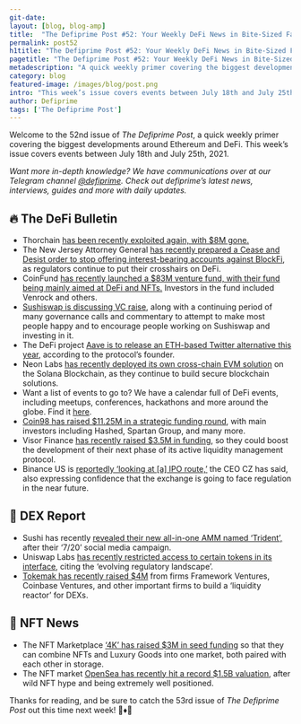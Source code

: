 ```yaml
---
git-date:
layout: [blog, blog-amp]
title:  "The Defiprime Post #52: Your Weekly DeFi News in Bite-Sized Fashion"
permalink: post52
h1title: "The Defiprime Post #52: Your Weekly DeFi News in Bite-Sized Fashion"
pagetitle: "The Defiprime Post #52: Your Weekly DeFi News in Bite-Sized Fashion"
metadescription: "A quick weekly primer covering the biggest developments around Ethereum and DeFi. This week’s issue covers events between July 18th and July 25th, 2021"
category: blog
featured-image: /images/blog/post.png
intro: "This week’s issue covers events between July 18th and July 25th, 2021"
author: Defiprime
tags: ['The Defiprime Post']
---
```


Welcome to the 52nd issue of _The Defiprime Post_, a quick weekly primer covering the biggest developments around Ethereum and DeFi. This week’s issue covers events between July 18th and July 25th, 2021.

_Want more in-depth knowledge? We have communications over at our Telegram channel [@defiprime](https://t.me/defiprime). Check out defiprime’s latest news, interviews, guides and more with daily updates._


## 🔥 The DeFi Bulletin

* Thorchain [has been recently exploited again, with $8M gone.](https://twitter.com/defiprime/status/1418335222060314624?s=21)
* The New Jersey Attorney General [has recently prepared a Cease and Desist order to stop offering interest-bearing accounts against BlockFi](https://www.forbes.com/sites/stevenehrlich/2021/07/19/new-jersey-attorney-general-prepares-cease-and-desist-order-against-multi-billion-dollar-bitcoin-financial-services-platform/?sh=402e288f21a5), as regulators continue to put their crosshairs on DeFi.
* CoinFund [has recently launched a $83M venture fund, with their fund being mainly aimed at DeFi and NFTs.](https://www.theblockcrypto.com/linked/111954/coinfund-launches-83-million-venture-fund-mandate-includes-defi-nfts) Investors in the fund included Venrock and others.
* [Sushiswap is discussing VC raise](https://www.ar.ca/blog/crypto-market-recap-07-19-21), along with a continuing period of many governance calls and commentary to attempt to make most people happy and to encourage people working on Sushiswap and investing in it.
* The DeFi project [Aave is to release an ETH-based Twitter alternative this year](https://decrypt.co/76278/defi-project-aave-to-release-ethereum-based-twitter-alternative-this-year), according to the protocol’s founder.
* Neon Labs [has recently deployed its own cross-chain EVM solution](https://www.cryptoninjas.net/2021/07/20/neon-labs-deploys-its-cross-chain-evm-solution-on-the-solana-blockchain/) on the Solana Blockchain, as they continue to build secure blockchain solutions.
* Want a list of events to go to? We have a calendar full of DeFi events, including meetups, conferences, hackathons and more around the globe. Find it [here](https://defiprime.com/events).
* [Coin98 has raised $11.25M in a strategic funding round](https://blog.coin98.com/coin98-strategic-funding-round/), with main investors including Hashed, Spartan Group, and many more.
* Visor Finance [has recently raised $3.5M in funding](https://medium.com/visorfinance/visor-finance-raises-3-5m-in-funding-to-develop-the-next-phase-of-its-active-management-protocol-f0e7201f6a62), so they could boost the development of their next phase of its active liquidity management protocol.
* Binance US is [reportedly ‘looking at [a] IPO route,’](https://cointelegraph.com/news/binance-us-looking-at-ipo-route-cz-says) the CEO CZ has said, also expressing confidence that the exchange is going to face regulation in the near future.

## 💱 DEX Report

* Sushi has recently [revealed their new all-in-one AMM named ‘Trident’,](https://cointelegraph.com/news/after-7-20-social-media-campaign-sushi-reveals-all-in-one-amm-trident) after their ‘7/20’ social media campaign.
* Uniswap Labs [has recently restricted access to certain tokens in its interface](https://www.theblockcrypto.com/linked/112399/uniswap-labs-culls-synthetic-stock-and-derivatives-citing-evolving-regulatory-landscape), citing the ‘evolving regulatory landscape’.
* [Tokemak has recently raised $4M](https://cointelegraph.com/news/tokemak-raises-4m-from-framework-and-defi-investors-to-build-a-liquidity-reactor) from firms Framework Ventures, Coinbase Ventures, and other important firms to build a ‘liquidity reactor’ for DEXs.


## 💎 NFT News

* The NFT Marketplace [‘4K’ has raised $3M in seed funding](https://www.coindesk.com/rolexes-in-defi-nft-marketplace-4k-raises-3m-to-combine-nfts-and-luxury-goods) so that they can combine NFTs and Luxury Goods into one market, both paired with each other in storage.
* The NFT market [OpenSea has recently hit a record $1.5B valuation](https://techcrunch.com/2021/07/20/nft-market-opensea-hits-1-5-billion-valuation/), after wild NFT hype and being extremely well positioned.

Thanks for reading, and be sure to catch the 53rd issue of _The Defiprime Post_ out this time next week! 👋♦️👋